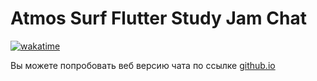 # __Atmos__ Surf Flutter Study Jam Chat

[![wakatime](https://wakatime.com/badge/github/Atom735/surf-flutter-study-jam-template.svg)](https://wakatime.com/badge/github/Atom735/surf-flutter-study-jam-template)


Вы можете попробовать веб версию чата по ссылке [github.io](https://atom735.github.io/surf-flutter-study-jam-template/#/)
